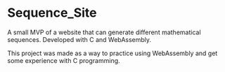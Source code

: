# Sequence_Site
A small MVP of a website that can generate different mathematical sequences. Developed with C and WebAssembly.

This project was made as a way to practice using WebAssembly and get some experience with C programming.
